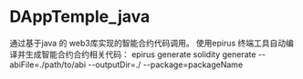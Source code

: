 # DAppTemple_java
通过基于java 的 web3库实现的智能合约代码调用。
使用epirus 终端工具自动编译并生成智能合约合约相关代码：
epirus generate solidity generate --abiFile=./path/to/abi --outputDir=./ --package=packageName
